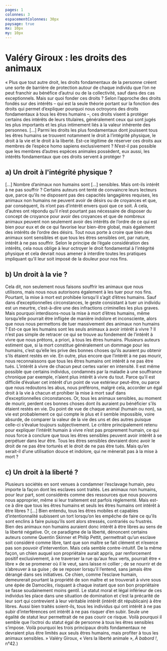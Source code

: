 ```yaml
---
pages: 1
colonnes: 3
espacementColonnes: 30px
paysage: true
mx: 10px
my: 10px
---
```


# Valéry Giroux : les droits des animaux

« Plus que tout autre droit, les droits fondamentaux de la personne créent une sorte de barrière de protection autour de chaque individu que l’on ne peut franchir au bénéfice d’autrui ou de la collectivité, sauf dans des cas exceptionnels. Mais sur quoi fonder ces droits ? Selon l’approche des droits fondés sur des intérêts – qui est la seule théorie portant sur la fonction des droits qui permet d’expliquer pourquoi nous octroyons des droits fondamentaux à tous les êtres humains –, ces droits visent à protéger certains des intérêts de leurs titulaires, généralement ceux qui sont jugés les plus importants et les plus intimement liés à la valeur inhérente des personnes. […]
Parmi les droits les plus fondamentaux dont jouissent tous les êtres humains se trouvent notamment le droit à l’intégrité physique, le droit à la vie et le droit à la liberté. Est-ce légitime de réserver ces droits aux membres de l’espèce homo sapiens exclusivement ? N’est-il pas possible que les membres d’autres espèces animales possèdent, eux aussi, les intérêts fondamentaux que ces droits servent à protéger ?

## a) Un droit à l'intégrité physique ?

[…] Nombre d’animaux non humains sont […] sensibles. Mais ont-ils intérêt à ne pas souffrir ? Certains auteurs ont tenté de convaincre leurs lecteurs que, parce qu’ils ne disposent pas des capacités langagières requises, les animaux non humains ne peuvent avoir de désirs ou de croyances et que, par conséquent, ils n’ont pas d’intérêt envers quoi que ce soit. À cela, d’autres ont répondu qu’il n’est pourtant pas nécessaire de disposer du concept de croyance pour avoir des croyances et que de nombreux animaux peuvent non seulement avoir des intérêts de l’ordre de ce qui est bien pour eux et de ce qui favorise leur bien-être global, mais également des intérêts de l’ordre des désirs.
Tout nous porte à croire que bien des animaux sont sensibles et que tous les êtres sensibles ont, par nature, intérêt à ne pas souffrir. Selon le principe de l’égale considération des intérêts, cela nous oblige à leur octroyer le droit fondamental à l’intégrité physique et cela devrait nous amener à interdire toutes les pratiques impliquant qu’il leur soit imposé de la douleur pour nos fins.

## b) Un droit à la vie ?

Cela dit, non seulement nous faisons souffrir les animaux que nous utilisons, mais nous nous autorisons également à les tuer pour nos fins. Pourtant, la mise à mort est prohibée lorsqu’il s’agit d’êtres humains. Sauf dans d’exceptionnelles circonstances, le geste consistant à tuer un individu est un meurtre, c’est-à-dire une des infractions criminelles les plus graves. Mais pourquoi interdisons-nous la mise à mort d’êtres humains, même lorsqu’elle pourrait être infligée de manière indolore et inconsciente, alors que nous nous permettons de tuer massivement des animaux non humains ? Est-ce que les humains sont les seuls animaux à avoir intérêt à vivre ?
Il n’est pas simple de retracer ce qui se trouve au fondement de l’intérêt à vivre que nous prêtons, a priori, à tous les êtres humains. Plusieurs auteurs estiment que, si la mort constitue généralement un dommage pour les humains, c’est qu’elle les prive des bonnes choses qu’ils auraient pu obtenir s’ils étaient restés en vie. En outre, plus encore que l’intérêt à ne pas mourir, nous reconnaissons que tous les êtres humains ont intérêt à ne pas être tués. L’intérêt à vivre de chacun peut certes varier en intensité. Il est même possible que certains individus, condamnés par la maladie à une souffrance chronique par exemple, n’aient plus intérêt à vivre du tout. Parce qu’il est difficile d’évaluer cet intérêt d’un point de vue extérieur peut-être, ou parce que nous redoutons les abus, nous préférons, malgré cela, accorder un égal droit à la vie à chacun et prohiber la mise à mort sauf dans d’exceptionnelles circonstances.
Or, tous les animaux sensibles, au moment de mourir, perdent ces bonnes choses dont ils auraient pu bénéficier s’ils étaient restés en vie. Du point de vue de chaque animal (humain ou non), sa vie est probablement ce qui compte le plus et il semble impossible, voire absurde, de comparer la valeur de la vie des uns et des autres puisque celle-ci s’évalue toujours subjectivement. Le critère principalement retenu pour expliquer l’intérêt humain à vivre n’est pas proprement humain, ce qui nous force à conclure que tous les êtres sensibles peuvent avoir intérêt à se perpétuer dans leur être. Tous les êtres sensibles devraient donc avoir le droit de ne pas être torturés et le droit de ne pas être tués. Mais qu’en serait-il d’une utilisation douce et indolore, qui ne mènerait pas à la mise à mort ?

## c) Un droit à la liberté ?

Plusieurs sociétés en sont venues à condamner l’esclavage humain, peu importe la façon dont les esclaves sont traités. Les animaux non humains, pour leur part, sont considérés comme des ressources que nous pouvons nous approprier, même si leur traitement est parfois règlementé. Mais est-ce à dire que tous les êtres humains et seuls les êtres humains ont intérêt à être libres ? […]
Bien entendu, tous les êtres mobiles et capables d’intentionnalité subissent un tort lorsqu’on les empêche de faire ce qu’ils sont enclins à faire puisqu’ils sont alors stressés, contrariés ou frustrés. Bien des animaux non humains auraient donc intérêt à être libres au sens de la liberté négative.
Or, ce paradigme de la liberté, dénoncent certains auteurs comme Quentin Skinner et Philip Pettit, permettrait qu’un esclave soit considéré comme libre, tant que son maître se fait clément et n’exerce pas son pouvoir d’intervention. Mais cela semble contre-intuitif. De la même façon, un chien auquel son propriétaire aurait appris, par renforcement positif exclusivement, à ne traverser la rue qu’aux feux verts, pourrait être « libre » de se promener où il le veut, sans laisse ni collier ; de se nourrir et de s’abreuver à sa guise ; de se reposer lorsqu’il l’entend, sans jamais être dérangé dans ses initiatives. Ce chien, comme l’esclave humain, demeurerait pourtant la propriété de son maître et se trouverait à vivre sous une épée de Damoclès, risquant à chaque instant que son bon propriétaire se fasse soudainement moins gentil. Le statut moral et légal inférieur de ces individus les place dans une situation de domination et c’est la précarité de leur sort qui contrevient à leur véritable intérêt (intérêt dit républicain) à être libres.
Aussi bien traités soient-ils, tous les individus qui ont intérêt à ne pas subir d’interférences ont intérêt à ne pas risquer d’en subir. Seule une égalité de statut leur permettrait de ne pas courir ce risque. Voilà pourquoi il semble que l’octroi du statut égal de personne à tous les êtres sensibles s’impose. Voilà pourquoi les trois principaux droits fondamentaux ne devraient plus être limités aux seuls êtres humains, mais profiter à tous les animaux sensibles. » Valéry Giroux, « Vers la liberté animale », _À babord !_, n°42.)